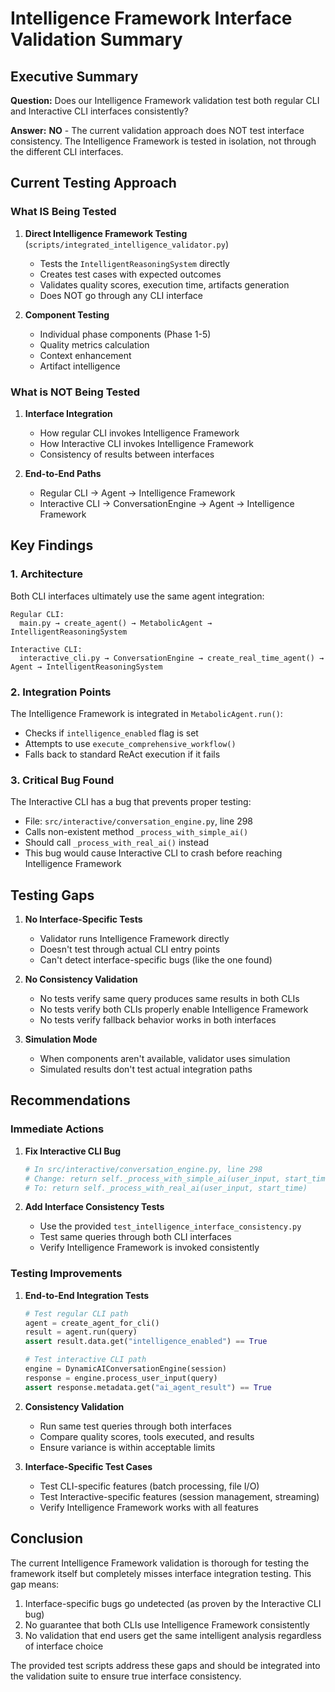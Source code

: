 # Intelligence Framework Interface Validation Summary

## Executive Summary

**Question:** Does our Intelligence Framework validation test both regular CLI and Interactive CLI interfaces consistently?

**Answer:** **NO** - The current validation approach does NOT test interface consistency. The Intelligence Framework is tested in isolation, not through the different CLI interfaces.

## Current Testing Approach

### What IS Being Tested

1. **Direct Intelligence Framework Testing** (`scripts/integrated_intelligence_validator.py`)
   - Tests the `IntelligentReasoningSystem` directly
   - Creates test cases with expected outcomes
   - Validates quality scores, execution time, artifacts generation
   - Does NOT go through any CLI interface

2. **Component Testing**
   - Individual phase components (Phase 1-5)
   - Quality metrics calculation
   - Context enhancement
   - Artifact intelligence

### What is NOT Being Tested

1. **Interface Integration**
   - How regular CLI invokes Intelligence Framework
   - How Interactive CLI invokes Intelligence Framework
   - Consistency of results between interfaces

2. **End-to-End Paths**
   - Regular CLI → Agent → Intelligence Framework
   - Interactive CLI → ConversationEngine → Agent → Intelligence Framework

## Key Findings

### 1. Architecture

Both CLI interfaces ultimately use the same agent integration:

```
Regular CLI:
  main.py → create_agent() → MetabolicAgent → IntelligentReasoningSystem

Interactive CLI:
  interactive_cli.py → ConversationEngine → create_real_time_agent() → Agent → IntelligentReasoningSystem
```

### 2. Integration Points

The Intelligence Framework is integrated in `MetabolicAgent.run()`:
- Checks if `intelligence_enabled` flag is set
- Attempts to use `execute_comprehensive_workflow()`
- Falls back to standard ReAct execution if it fails

### 3. Critical Bug Found

The Interactive CLI has a bug that prevents proper testing:
- File: `src/interactive/conversation_engine.py`, line 298
- Calls non-existent method `_process_with_simple_ai()`
- Should call `_process_with_real_ai()` instead
- This bug would cause Interactive CLI to crash before reaching Intelligence Framework

## Testing Gaps

1. **No Interface-Specific Tests**
   - Validator runs Intelligence Framework directly
   - Doesn't test through actual CLI entry points
   - Can't detect interface-specific bugs (like the one found)

2. **No Consistency Validation**
   - No tests verify same query produces same results in both CLIs
   - No tests verify both CLIs properly enable Intelligence Framework
   - No tests verify fallback behavior works in both interfaces

3. **Simulation Mode**
   - When components aren't available, validator uses simulation
   - Simulated results don't test actual integration paths

## Recommendations

### Immediate Actions

1. **Fix Interactive CLI Bug**
   ```python
   # In src/interactive/conversation_engine.py, line 298
   # Change: return self._process_with_simple_ai(user_input, start_time)
   # To: return self._process_with_real_ai(user_input, start_time)
   ```

2. **Add Interface Consistency Tests**
   - Use the provided `test_intelligence_interface_consistency.py`
   - Test same queries through both CLI interfaces
   - Verify Intelligence Framework is invoked consistently

### Testing Improvements

1. **End-to-End Integration Tests**
   ```python
   # Test regular CLI path
   agent = create_agent_for_cli()
   result = agent.run(query)
   assert result.data.get("intelligence_enabled") == True

   # Test interactive CLI path
   engine = DynamicAIConversationEngine(session)
   response = engine.process_user_input(query)
   assert response.metadata.get("ai_agent_result") == True
   ```

2. **Consistency Validation**
   - Run same test queries through both interfaces
   - Compare quality scores, tools executed, and results
   - Ensure variance is within acceptable limits

3. **Interface-Specific Test Cases**
   - Test CLI-specific features (batch processing, file I/O)
   - Test Interactive-specific features (session management, streaming)
   - Verify Intelligence Framework works with all features

## Conclusion

The current Intelligence Framework validation is thorough for testing the framework itself but completely misses interface integration testing. This gap means:

1. Interface-specific bugs go undetected (as proven by the Interactive CLI bug)
2. No guarantee that both CLIs use Intelligence Framework consistently
3. No validation that end users get the same intelligent analysis regardless of interface choice

The provided test scripts address these gaps and should be integrated into the validation suite to ensure true interface consistency.
